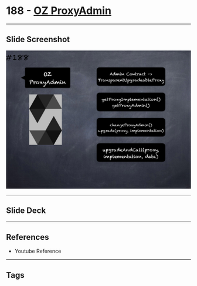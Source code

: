 # 188 - [OZ ProxyAdmin](OZ%20ProxyAdmin.md)


___
## Slide Screenshot
![188.png](../images/solidity201/188.png)
___
## Slide Deck

___
## References
- Youtube Reference
___
## Tags